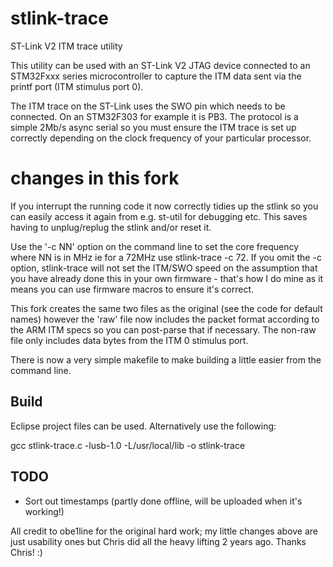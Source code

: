 stlink-trace
============

ST-Link V2 ITM trace utility

This utility can be used with an ST-Link V2 JTAG device connected to an STM32Fxxx series microcontroller to capture the ITM data sent via the printf port (ITM stimulus port 0).

The ITM trace on the ST-Link uses the SWO pin which needs to be connected. On an STM32F303 for example it is PB3. The protocol is a simple 2Mb/s async serial so you must ensure the ITM trace is set up correctly depending on the clock frequency of your particular processor.

changes in this fork
====================

If you interrupt the running code it now correctly tidies up the stlink so you can easily access it again from e.g. st-util for debugging etc. This saves having to unplug/replug the stlink and/or reset it.

Use the '-c NN' option on the command line to set the core frequency where NN is in MHz ie for a 72MHz use stlink-trace -c 72. If you omit the -c option, stlink-trace will not set the ITM/SWO speed on the assumption that you have already done this in your own firmware - that's how I do mine as it means you can use firmware macros to ensure it's correct.

This fork creates the same two files as the original (see the code for default names) however the 'raw' file now includes the packet format according to the ARM ITM specs so you can post-parse that if necessary. The non-raw file only includes data bytes from the ITM 0 stimulus port.

There is now a very simple makefile to make building a little easier from the command line.

Build
-----
Eclipse project files can be used. Alternatively use the following:

gcc stlink-trace.c -lusb-1.0 -L/usr/local/lib -o stlink-trace

TODO
----
- Sort out timestamps (partly done offline, will be uploaded when it's working!)



All credit to obe1line for the original hard work; my little changes above are just usability ones but Chris did all the heavy lifting 2 years ago. Thanks Chris! :)

